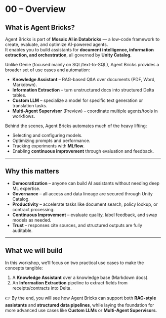 # 00 – Overview

## What is Agent Bricks?

Agent Bricks is part of **Mosaic AI in Databricks** — a low-code framework to create, evaluate, and optimize AI-powered agents.  
It enables you to build assistants for **document intelligence, information extraction, and orchestration**, all governed by **Unity Catalog**.

Unlike Genie (focused mainly on SQL/text-to-SQL), Agent Bricks provides a broader set of use cases and automation:

- **Knowledge Assistant** – RAG-based Q&A over documents (PDF, Word, Markdown).  
- **Information Extraction** – turn unstructured docs into structured Delta tables.  
- **Custom LLM** – specialize a model for specific text generation or translation tasks.  
- **Multi-Agent Supervisor** (Preview) – coordinate multiple agents/tools in workflows.  

Behind the scenes, Agent Bricks automates much of the heavy lifting:
- Selecting and configuring models.  
- Optimizing prompts and performance.  
- Tracking experiments with **MLflow**.  
- Enabling **continuous improvement** through evaluation and feedback.  

---

## Why this matters

- **Democratization** – anyone can build AI assistants without needing deep ML expertise.  
- **Governance** – all access and data lineage are secured through Unity Catalog.  
- **Productivity** – accelerate tasks like document search, policy lookup, or contract processing.  
- **Continuous Improvement** – evaluate quality, label feedback, and swap models as needed.  
- **Trust** – responses cite sources, and structured outputs are fully auditable.  

---

## What we will build

In this workshop, we’ll focus on two practical use cases to make the concepts tangible:

1. A **Knowledge Assistant** over a knowledge base (Markdown docs).  
2. An **Information Extraction** pipeline to extract fields from receipts/contracts into Delta.  

👉 By the end, you will see how Agent Bricks can support both **RAG-style assistants** and **structured data pipelines**, while laying the foundation for more advanced use cases like **Custom LLMs** or **Multi-Agent Supervisors**.
